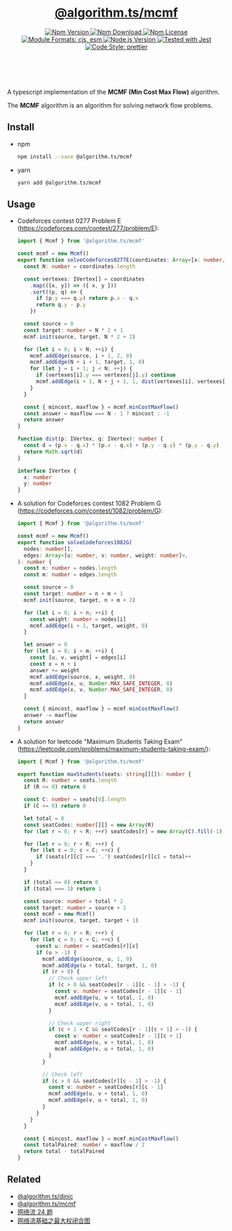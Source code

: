 <header>
  <h1 align="center">
    <a href="https://github.com/guanghechen/algorithm.ts/tree/@algorithm.ts/mcmf@3.1.1/packages/mcmf#readme">@algorithm.ts/mcmf</a>
  </h1>
  <div align="center">
    <a href="https://www.npmjs.com/package/@algorithm.ts/mcmf">
      <img
        alt="Npm Version"
        src="https://img.shields.io/npm/v/@algorithm.ts/mcmf.svg"
      />
    </a>
    <a href="https://www.npmjs.com/package/@algorithm.ts/mcmf">
      <img
        alt="Npm Download"
        src="https://img.shields.io/npm/dm/@algorithm.ts/mcmf.svg"
      />
    </a>
    <a href="https://www.npmjs.com/package/@algorithm.ts/mcmf">
      <img
        alt="Npm License"
        src="https://img.shields.io/npm/l/@algorithm.ts/mcmf.svg"
      />
    </a>
    <a href="#install">
      <img
        alt="Module Formats: cjs, esm"
        src="https://img.shields.io/badge/module_formats-cjs%2C%20esm-green.svg"
      />
    </a>
    <a href="https://github.com/nodejs/node">
      <img
        alt="Node.js Version"
        src="https://img.shields.io/node/v/@algorithm.ts/mcmf"
      />
    </a>
    <a href="https://github.com/facebook/jest">
      <img
        alt="Tested with Jest"
        src="https://img.shields.io/badge/tested_with-jest-9c465e.svg"
      />
    </a>
    <a href="https://github.com/prettier/prettier">
      <img
        alt="Code Style: prettier"
        src="https://img.shields.io/badge/code_style-prettier-ff69b4.svg?style=flat-square"
      />
    </a>
  </div>
</header>
<br/>

A typescript implementation of the **MCMF (Min Cost Max Flow)** algorithm.

The **MCMF** algorithm is an algorithm for solving network flow problems.


## Install

* npm

  ```bash
  npm install --save @algorithm.ts/mcmf
  ```

* yarn

  ```bash
  yarn add @algorithm.ts/mcmf
  ```


## Usage

* Codeforces contest 0277 Problem E (https://codeforces.com/contest/277/problem/E):

  ```typescript
  import { Mcmf } from '@algorithm.ts/mcmf'

  const mcmf = new Mcmf()
  export function solveCodeforces0277E(coordinates: Array<[x: number, y: number]>): number {
    const N: number = coordinates.length

    const vertexes: IVertex[] = coordinates
      .map(([x, y]) => ({ x, y }))
      .sort((p, q) => {
        if (p.y === q.y) return p.x - q.x
        return q.y - p.y
      })

    const source = 0
    const target: number = N * 2 + 1
    mcmf.init(source, target, N * 2 + 2)

    for (let i = 0; i < N; ++i) {
      mcmf.addEdge(source, i + 1, 2, 0)
      mcmf.addEdge(N + i + 1, target, 1, 0)
      for (let j = i + 1; j < N; ++j) {
        if (vertexes[i].y === vertexes[j].y) continue
        mcmf.addEdge(i + 1, N + j + 1, 1, dist(vertexes[i], vertexes[j]))
      }
    }

    const { mincost, maxflow } = mcmf.minCostMaxFlow()
    const answer = maxflow === N - 1 ? mincost : -1
    return answer
  }

  function dist(p: IVertex, q: IVertex): number {
    const d = (p.x - q.x) * (p.x - q.x) + (p.y - q.y) * (p.y - q.y)
    return Math.sqrt(d)
  }

  interface IVertex {
    x: number
    y: number
  }
  ```


* A solution for Codeforces contest 1082 Problem G (https://codeforces.com/contest/1082/problem/G):

  ```typescript
  import { Mcmf } from '@algorithm.ts/mcmf'

  const mcmf = new Mcmf()
  export function solveCodeforces1082G(
    nodes: number[],
    edges: Array<[u: number, v: number, weight: number]>,
  ): number {
    const n: number = nodes.length
    const m: number = edges.length

    const source = 0
    const target: number = n + m + 1
    mcmf.init(source, target, n + m + 2)

    for (let i = 0; i < n; ++i) {
      const weight: number = nodes[i]
      mcmf.addEdge(i + 1, target, weight, 0)
    }

    let answer = 0
    for (let i = 0; i < m; ++i) {
      const [u, v, weight] = edges[i]
      const x = n + i
      answer += weight
      mcmf.addEdge(source, x, weight, 0)
      mcmf.addEdge(x, u, Number.MAX_SAFE_INTEGER, 0)
      mcmf.addEdge(x, v, Number.MAX_SAFE_INTEGER, 0)
    }

    const { mincost, maxflow } = mcmf.minCostMaxFlow()
    answer -= maxflow
    return answer
  }
  ```

* A solution for leetcode "Maximum Students Taking Exam" (https://leetcode.com/problems/maximum-students-taking-exam/):

  ```typescript
  import { Mcmf } from '@algorithm.ts/mcmf'

  export function maxStudents(seats: string[][]): number {
    const R: number = seats.length
    if (R <= 0) return 0

    const C: number = seats[0].length
    if (C <= 0) return 0

    let total = 0
    const seatCodes: number[][] = new Array(R)
    for (let r = 0; r < R; ++r) seatCodes[r] = new Array(C).fill(-1)

    for (let r = 0; r < R; ++r) {
      for (let c = 0; c < C; ++c) {
        if (seats[r][c] === '.') seatCodes[r][c] = total++
      }
    }

    if (total <= 0) return 0
    if (total === 1) return 1

    const source: number = total * 2
    const target: number = source + 1
    const mcmf = new Mcmf()
    mcmf.init(source, target, target + 1)

    for (let r = 0; r < R; ++r) {
      for (let c = 0; c < C; ++c) {
        const u: number = seatCodes[r][c]
        if (u > -1) {
          mcmf.addEdge(source, u, 1, 0)
          mcmf.addEdge(u + total, target, 1, 0)
          if (r > 0) {
            // Check upper left
            if (c > 0 && seatCodes[r - 1][c - 1] > -1) {
              const v: number = seatCodes[r - 1][c - 1]
              mcmf.addEdge(u, v + total, 1, 0)
              mcmf.addEdge(v, u + total, 1, 0)
            }

            // Check upper right
            if (c + 1 < C && seatCodes[r - 1][c + 1] > -1) {
              const v: number = seatCodes[r - 1][c + 1]
              mcmf.addEdge(u, v + total, 1, 0)
              mcmf.addEdge(v, u + total, 1, 0)
            }
          }

          // Check left
          if (c > 0 && seatCodes[r][c - 1] > -1) {
            const v: number = seatCodes[r][c - 1]
            mcmf.addEdge(u, v + total, 1, 0)
            mcmf.addEdge(v, u + total, 1, 0)
          }
        }
      }
    }

    const { mincost, maxflow } = mcmf.minCostMaxFlow()
    const totalPaired: number = maxflow / 2
    return total - totalPaired
  }
  ```

## Related


* [@algorithm.ts/dinic](https://github.com/guanghechen/algorithm.ts/tree/@algorithm.ts/dinic@3.1.1/packages/dinic)
* [@algorithm.ts/mcmf](https://github.com/guanghechen/algorithm.ts/tree/@algorithm.ts/mcmf@3.1.1/packages/mcmf)
* [网络流 24 题](https://me.guanghechen.com/post/algorithm/graph/network-flow/24-problems/)
* [网络流基础之最大权闭合图](https://me.guanghechen.com/post/algorithm/graph/network-flow/%E6%9C%80%E5%A4%A7%E6%9D%83%E9%97%AD%E5%90%88%E5%9B%BE/)


[homepage]: https://github.com/guanghechen/algorithm.ts/tree/@algorithm.ts/mcmf@3.1.1/packages/mcmf#readme
